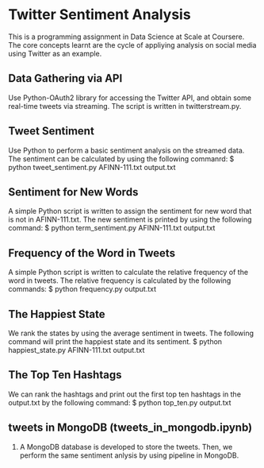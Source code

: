 # Twitter Sentiment Analysis

This is a programming assignment in Data Science at Scale at Coursere. 
The core concepts learnt are the cycle of appliying analysis on social media 
using Twitter as an example.

## Data Gathering via API
Use Python-OAuth2 library for accessing the Twitter API, and obtain some 
real-time tweets via streaming. The script is written in twitterstream.py.

## Tweet Sentiment
Use Python to perform a basic sentiment analysis on the streamed data. The sentiment
can be calculated by using the following commanrd: 
$ python tweet_sentiment.py AFINN-111.txt output.txt

## Sentiment for New Words
A simple Python script is written to assign the sentiment for new word that is not 
in AFINN-111.txt. The new sentiment is printed by using the following command:
$ python term_sentiment.py AFINN-111.txt output.txt

## Frequency of the Word in Tweets
A simple Python script is written to calculate the relative frequency of the word
in tweets. The relative frequency is calculated by the following commands:
$ python frequency.py output.txt

## The Happiest State
We rank the states by using the average sentiment in tweets. The following command
will print the happiest state and its sentiment.
$ python happiest_state.py AFINN-111.txt output.txt

## The Top Ten Hashtags
We can rank the hashtags and print out the first top ten hashtags in the output.txt
by the following command:
$ python top_ten.py output.txt

## tweets in MongoDB (tweets_in_mongodb.ipynb)
1. A MongoDB database is developed to store the tweets. Then, we perform the same sentiment anlysis by using pipeline in MongoDB. 
